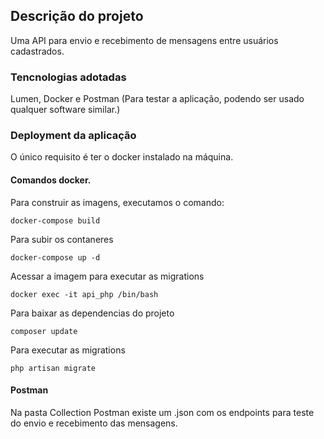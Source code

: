 ## Descrição do projeto

Uma API para envio e recebimento de mensagens entre usuários cadastrados.

### Tencnologias adotadas

Lumen, Docker e Postman (Para testar a aplicação, podendo ser usado qualquer software similar.)


### Deployment da aplicação

O único requisito é ter o docker instalado na máquina.

#### Comandos docker.

Para construir as imagens, executamos o comando:

```` 
docker-compose build
````

Para subir os contaneres

```` 
docker-compose up -d
````
Acessar a imagem para executar as migrations

```` 
docker exec -it api_php /bin/bash
````

Para baixar as dependencias do projeto

```` 
composer update
````

Para executar as migrations

```` 
php artisan migrate
````
#### Postman

Na pasta Collection Postman existe um .json com os endpoints para teste do envio e recebimento das mensagens.